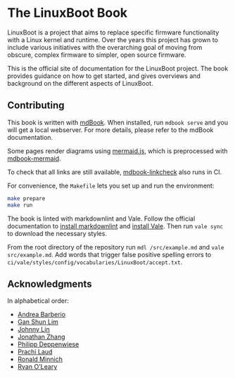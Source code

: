 # The LinuxBoot Book

LinuxBoot is a project that aims to replace specific firmware functionality with
a Linux kernel and runtime. Over the years this project has grown to include
various initiatives with the overarching goal of moving from obscure, complex
firmware to simpler, open source firmware.

This is the official site of documentation for the LinuxBoot project. The book
provides guidance on how to get started, and gives overviews and
background on the different aspects of LinuxBoot.

## Contributing

This book is written with [mdBook](https://github.com/rust-lang/mdBook).
When installed, run `mdbook serve` and you will get a local webserver.
For more details, please refer to the mdBook documentation.

Some pages render diagrams using [mermaid.js](https://mermaid.js.org/), which is
preprocessed with [mdbook-mermaid](https://github.com/badboy/mdbook-mermaid).

To check that all links are still available, [mdbook-linkcheck](
https://github.com/Michael-F-Bryan/mdbook-linkcheck) also runs in CI.

For convenience, the `Makefile` lets you set up and run the environment:

```sh
make prepare
make run
```

The book is linted with markdownlint and Vale. Follow the official
documentation to [install
markdownlint](https://github.com/markdownlint/markdownlint?tab=readme-ov-file#installation)
and [install Vale](https://vale.sh/docs/install). Then run `vale sync` to
download the necessary styles.

From the root directory of the repository run `mdl /src/example.md` and `vale
src/example.md`. Add words that trigger false positive spelling errors to
`ci/vale/styles/config/vocabularies/LinuxBoot/accept.txt`.

## Acknowledgments

In alphabetical order:

* [Andrea Barberio](https://github.com/insomniacslk)
* [Gan Shun Lim](https://github.com/ganshun)
* [Johnny Lin](https://github.com/johnnylinwiwynn)
* [Jonathan Zhang](https://github.com/jonzhang-fb)
* [Philipp Deppenwiese](https://github.com/zaolin)
* [Prachi Laud](https://github.com/pallaud)
* [Ronald Minnich](https://github.com/rminnich)
* [Ryan O'Leary](https://github.com/rjoleary)
